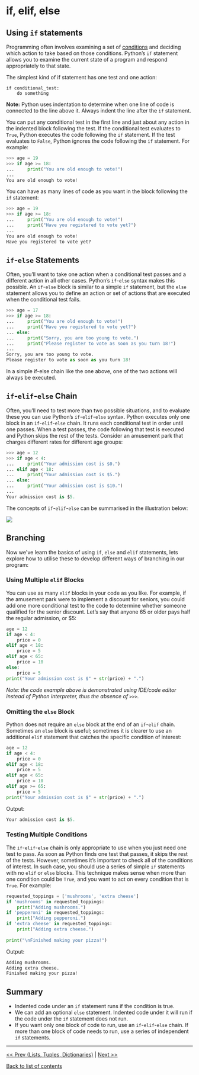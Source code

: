 # if, elif, else

## Using `if` statements

Programming often involves examining a set of [conditions](https://github.com/colinat/Python/blob/main/basics/strings-numbers-and-booleans.md#booleans) and deciding which action to take based on those conditions. Python’s `if` statement allows you to examine the current state of a program and respond appropriately to that state.

The simplest kind of if statement has one test and one action:

```
if conditional_test:
    do something
```

**Note:** Python uses indentation to determine when one line of code is connected to the line above it. Always indent the line after the `if` statement.

You can put any conditional test in the first line and just about any action in the indented block following the test. If the conditional test evaluates to `True`, Python executes the code following the `if` statement. If the test evaluates to `False`, Python ignores the code following the `if` statement. For example:

```python
>>> age = 19
>>> if age >= 18:
...     print("You are old enough to vote!")
... 
You are old enough to vote!
```

You can have as many lines of code as you want in the block following the `if` statement:

```python
>>> age = 19
>>> if age >= 18:
...     print("You are old enough to vote!")
...     print("Have you registered to vote yet?")
... 
You are old enough to vote!
Have you registered to vote yet?
```


## `if`-`else` Statements
Often, you’ll want to take one action when a conditional test passes and a different action in all other cases. Python’s `if`-`else` syntax makes this possible. An `if`-`else` block is similar to a simple `if` statement, but the `else` statement allows you to define an action or set of actions that are executed when the conditional test fails.

```python
>>> age = 17
>>> if age >= 18:
...     print("You are old enough to vote!")
...     print("Have you registered to vote yet?")
... else:
...     print("Sorry, you are too young to vote.")
...     print("Please register to vote as soon as you turn 18!")
... 
Sorry, you are too young to vote.
Please register to vote as soon as you turn 18!
```

In a simple if-else chain like the one above, one of the two actions will always be executed.



## `if`-`elif`-`else` Chain

Often, you’ll need to test more than two possible situations, and to evaluate these you can use Python’s `if`-`elif`-`else` syntax. Python executes only one block in an `if`-`elif`-`else` chain. It runs each conditional test in order until one passes. When a test passes, the code following that test is executed and Python skips the rest of the tests. Consider an amusement park that charges different rates for different age groups:

```python
>>> age = 12
>>> if age < 4:
...     print("Your admission cost is $0.")
... elif age < 18:
...     print("Your admission cost is $5.")
... else:
...     print("Your admission cost is $10.")
... 
Your admission cost is $5.
```

The concepts of `if`-`elif`-`else` can be summarised in the illustration below:

![](https://www.pythontutorial.net/wp-content/uploads/2020/10/Python-if-elif-else-statement.png)


## Branching

Now we've learn the basics of using `if`, `else` and `elif` statements, lets explore how to utilise these to develop different ways of branching in our program:


### Using Multiple `elif` Blocks
You can use as many `elif` blocks in your code as you like. For example, if the amusement park were to implement a discount for seniors, you could add one more conditional test to the code to determine whether someone qualified for the senior discount. Let’s say that anyone 65 or older pays half the regular admission, or $5:

```python
age = 12
if age < 4:
    price = 0
elif age < 18:
    price = 5
elif age < 65:
    price = 10
else:
    price = 5
print("Your admission cost is $" + str(price) + ".")
```

*Note: the code example above is demonstrated using IDE/code editor instead of Python interpreter, thus the absence of `>>>`.*


### Omitting the `else` Block
Python does not require an `else` block at the end of an `if`-`elif` chain. Sometimes an `else` block is useful; sometimes it is clearer to use an additional `elif` statement that catches the specific condition of interest:

```python
age = 12
if age < 4:
    price = 0
elif age < 18:
    price = 5
elif age < 65:
    price = 10
elif age >= 65:
    price = 5
print("Your admission cost is $" + str(price) + ".")
```

Output:

```python
Your admission cost is $5.
```


### Testing Multiple Conditions
The `if`-`elif`-`else` chain is only appropriate to use when you just need one test to pass. As soon as Python finds one test that passes, it skips the rest of the tests. However, sometimes it’s important to check all of the conditions of interest. In such case, you should use a series of simple `if` statements with no `elif` or `else` blocks. This technique makes sense when more than one condition could be `True`, and you want to act on every condition that is `True`. For example:

```python
requested_toppings = ['mushrooms', 'extra cheese']
if 'mushrooms' in requested_toppings:
    print("Adding mushrooms.")
if 'pepperoni' in requested_toppings:
    print("Adding pepperoni.")
if 'extra cheese' in requested_toppings:
    print("Adding extra cheese.")
    
print("\nFinished making your pizza!")
```

Output:

```python
Adding mushrooms.
Adding extra cheese.
Finished making your pizza!
```



## Summary

+ Indented code under an `if` statement runs if the condition is true.
+ We can add an optional `else` statement. Indented code under it will run if the code under the `if` statement does not run.
+ If you want only one block of code to run, use an `if`-`elif`-`else` chain. If more than one block of code needs to run, use a series of independent `if` statements.

---

[<< Prev (Lists, Tuples, Dictionaries)](https://github.com/colinat/Python/blob/main/basics/lists-tuples-dictionaries.md) | [Next >>]()

[Back to list of contents](https://github.com/colinat/Python)